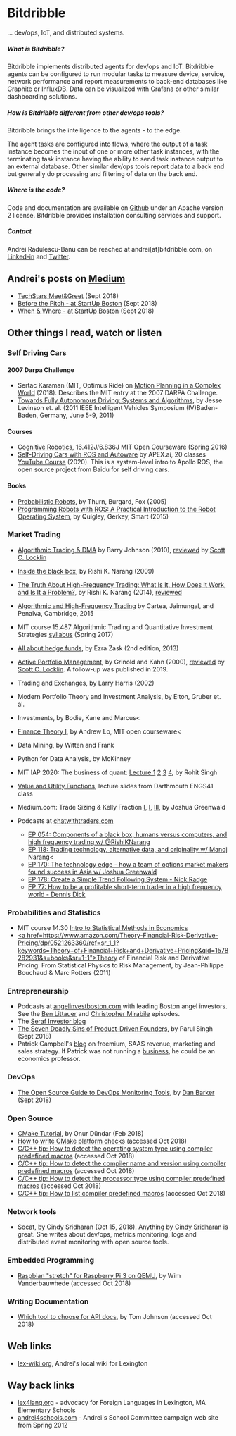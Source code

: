 # Bitdribble

... dev/ops, IoT, and distributed systems. 

##### What is Bitdribble?

Bitdribble implements distributed agents for dev/ops and IoT. Bitdribble agents can be configured to run modular tasks to measure device, service, network performance and report measurements to back-end databases like Graphite or InfluxDB. Data can be visualized with Grafana or other similar dashboarding solutions.

##### How is Bitdribble different from other dev/ops tools?
Bitdribble brings the intelligence to the agents - to the edge.

The agent tasks are configured into flows, where the output of a task instance becomes the input of one or more other task instances, with the terminating task instance having the ability to send task instance output to an external database. Other similar dev/ops tools report data to a back end but generally do processing and filtering of data on the back end. 

##### Where is the code?
Code and documentation are available on [Github](https://github.com/Bitdribble) under an Apache version 2 license. Bitdribble provides installation consulting services and support.

##### Contact
Andrei Radulescu-Banu can be reached at andrei[at]bitdribble.com, on [Linked-in](https://www.linkedin.com/in/andrei-radulescu-banu/) and [Twitter](https://twitter.com/bitdribble). 

## Andrei's posts on [Medium](https://medium.com/@bitdribble)

* [TechStars Meet&Greet](https://medium.com/@bitdribble/techstars-meet-greet-a9f67c1e08ec) (Sept 2018)
* [Before the Pitch - at StartUp Boston](https://medium.com/@bitdribble/before-the-pitch-at-startup-boston-d9473c531e41) (Sept 2018)
* [When & Where - at StartUp Boston](https://medium.com/@bitdribble/when-where-at-startup-boston-2897b02cbd4a) (Sept 2018)

## Other things I read, watch or listen

### Self Driving Cars

#### 2007 Darpa Challenge
* Sertac Karaman (MIT, Optimus Ride) on <a href="https://www.youtube.com/watch?v=0fLSf3NO0-s&list=PLrAXtmErZgOeY0lkVCIVafdGFOTi45amq">Motion Planning in a Complex World</a> (2018). Describes the MIT entry at the 2007 DARPA Challenge.
* [Towards Fully Autonomous Driving: Systems and  Algorithms](https://cs.stanford.edu/people/teichman/papers/iv2011.pdf), by Jesse Levinson et. al. (2011 IEEE Intelligent Vehicles Symposium (IV)Baden-Baden, Germany, June 5-9, 2011)

#### Courses
* <a href="https://ocw.mit.edu/courses/aeronautics-and-astronautics/16-412j-cognitive-robotics-spring-2016/">Cognitive Robotics</a>, 16.412J/6.836J MIT Open Courseware (Spring 2016)
* <a href="https://www.apex.ai/autoware-course">Self-Driving Cars with ROS and Autoware</a> by APEX.ai, 20 classes <a href="https://www.youtube.com/watch?v=XTmlhvlmcf8&t=4103s">YouTube Course</a> (2020). This is a system-level intro to Apollo ROS, the open source project from Baidu for self driving cars.

#### Books
* <a href="https://docs.ufpr.br/~danielsantos/ProbabilisticRobotics.pdf">Probabilistic Robots</a>, by Thurn, Burgard, Fox (2005)
* <a href="https://www.amazon.com/Programming-Robots-ROS-Practical-Introduction-dp-1449323898/dp/1449323898/ref=mt_other?_encoding=UTF8&me=&qid=">Programming Robots with ROS: A Practical Introduction to the Robot Operating System</a>, by Quigley, Gerkey, Smart (2015)

### Market Trading
* <a href="https://www.amazon.com/Algorithmic-Trading-DMA-introduction-strategies/dp/0956399207/ref=sr_1_3?crid=1NKWJ07CNLTYE&keywords=algorithmic+trading+and+dma&qid=1578104806&sprefix=algorithmic+trading+and+d%2Caps%2C162&sr=8-3">Algorithmic Trading & DMA</a> by Barry Johnson (2010), <a href="https://www.amazon.com/gp/customer-reviews/R3USX62BQJY3A0/ref=cm_cr_getr_d_rvw_ttl?ie=UTF8&ASIN=0956399207">reviewed</a> by <a href="https://www.amazon.com/gp/profile/amzn1.account.AGPC5KWPYAIHN2VMHO2NMZ3556QA/ref=cm_cr_srp_d_gw_btm?ie=UTF8">Scott C. Locklin</a>
* <a href="https://www.amazon.com/Inside-Black-Box-Quantitative-Frequency/dp/1118362411/ref=sr_1_1?crid=WEXX5FPPAV1Y&keywords=inside+the+black+box+the+simple+truth+about+quantitative+trading&qid=1578105037&sprefix=inside+the+black+box%2Caps%2C157&sr=8-1">Inside the black box</a>, by Rishi K. Narang (2009)
* <a href="https://www.amazon.com/gp/product/B00JV6BJG8/ref=dbs_a_def_rwt_hsch_vapi_taft_p1_i2">The Truth About High-Frequency Trading: What Is It, How Does It Work, and Is It a Problem?</a>, by Rishi K. Narang (2014), <a href="https://www.amazon.com/gp/customer-reviews/R2Q2F4216JL1S8/ref=cm_cr_dp_d_rvw_ttl?ie=UTF8&ASIN=B00JV6BJG8">reviewed</a>
* <a href="https://www.book2look.com/book/9781107091146">Algorithmic and High-Frequency Trading</a> by Cartea, Jaimungal, and Penalva, Cambridge, 2015
* MIT course 15.487 Algorithmic Trading and Quantitative Investment Strategies <a href="https://sloanbid.mit.edu/resources/15.487.pdf">syllabus</a> (Spring 2017)
* <a href="https://www.amazon.com/About-Hedge-Revised-Second-McGraw-Hill/dp/0071768319/ref=sr_1_4?crid=15II0RW2V5VWR&keywords=all+about+hedge+funds&qid=1578105687&sprefix=all+about+hedge%2Caps%2C145&sr=8-4">All about hedge funds</a>, by Ezra Zask (2nd edition, 2013)
* <a href="https://www.amazon.com/Active-Portfolio-Management-Quantitative-Controlling/dp/0070248826/ref=sr_1_3?crid=3BFCSAH4GJTMJ&keywords=active+portfolio+management&qid=1578105832&sprefix=active+port%2Caps%2C148&sr=8-3">Active Portfolio Management</a>, by Grinold and Kahn (2000), <a href="https://www.amazon.com/gp/customer-reviews/R15967OE2LWONA/ref=cm_cr_dp_d_rvw_ttl?ie=UTF8&ASIN=0070248826">reviewed</a> by <a href="https://www.amazon.com/gp/profile/amzn1.account.AGPC5KWPYAIHN2VMHO2NMZ3556QA/ref=cm_cr_srp_d_gw_btm?ie=UTF8">Scott C. Locklin</a>. A follow-up was published in 2019.
* Trading and Exchanges, by Larry Harris (2002)
* Modern Portfolio Theory and Investment Analysis, by Elton, Gruber et. al.
* Investments, by Bodie, Kane and Marcus<
* <a href="https://ocw.mit.edu/courses/sloan-school-of-management/15-401-finance-theory-i-fall-2008/">Finance Theory I</a>, by Andrew Lo, MIT open courseware<
* Data Mining, by Witten and Frank
* Python for Data Analysis, by McKinney
* MIT IAP 2020: The business of quant: <a href="http://bitdribble.com/home/doc/finance/TBQI-Lecture-Slides/TBQI- Lec 1.pdf">Lecture 1</a> <a href="http://bitdribble.com/home/doc/finance/TBQI-Lecture-Slides/TBQI- Lec 2.pdf">2</a> <a href="http://bitdribble.com/home/doc/finance/TBQI-Lecture-Slides/TBQI- Lec 3.pdf">3</a> <a href="http://bitdribble.com/home/doc/finance/TBQI-Lecture-Slides/TBQI- Lec 4.pdf">4</a>, by Rohit Singh
* <a href="http://www.dartmouth.edu/~cushman/courses/engs41/Mark%20Borsuk's%20version%20of%20course/Lectures/Lecture11_ENGS41_post.pdf">Value and Utility Functions</a>, lecture slides from Darthmouth ENGS41 class
* Medium.com: Trade Sizing & Kelly Fraction <a href="https://medium.com/lxdx/trade-sizing-fb546bc3b1aa">I</a>, <a href="https://medium.com/lxdx/trade-sizing-ii-of-iv-a9ce33de5ae4">I</a>, <a href="https://medium.com/lxdx/trade-sizing-iii-of-iv-706e342dda43">III</a>, by Joshua Greenwald

* Podcasts at <a href="https://chatwithtraders.com">chatwithtraders.com</a>
  * <a href="https://chatwithtraders.com/ep-054-rishi-narang/">EP 054: Components of a black box, humans versus computers, and high frequency trading w/ @RishiKNarang</a>
  * <a href="https://chatwithtraders.com/ep-118-manoj-narang/">EP 118: Trading technology, alternative data, and originality w/ Manoj Narang</a><
  * <a href="https://chatwithtraders.com/ep-170-joshua-greenwald/">EP 170: The technology edge - how a team of options market makers found success in Asia w/ Joshua Greenwald</a>
  * <a href="https://www.youtube.com/watch?v=EUUd2kq1Mh4">EP 178: Create a Simple Trend Following System - Nick Radge</a>
  * <a href="https://www.youtube.com/watch?v=WpZhIpVStgI">EP 77: How to be a profitable short-term trader in a high frequency world - Dennis Dick</a>

### Probabilities and Statistics
* MIT course 14.30 <a href="https://ocw.mit.edu/courses/economics/14-30-introduction-to-statistical-method-in-economics-spring-2006/">Intro to Statistical Methods in Economics
* <a href=https://www.amazon.com/Theory-Financial-Risk-Derivative-Pricing/dp/0521263360/ref=sr_1_1?keywords=Theory+of+Financial+Risk+and+Derivative+Pricing&qid=1578282931&s=books&sr=1-1">Theory of Financial Risk and Derivative Pricing: From Statistical Physics to Risk Management</a>, by Jean-Philippe Bouchaud & Marc Potters (2011)

### Entrepreneurship
* Podcasts at <a href="https://www.angelinvestboston.com/episodes/">angelinvestboston.com</a> with leading Boston angel investors. See the <a href="https://www.angelinvestboston.com/ep-002-1">Ben Littauer</a> and <a href="https://www.angelinvestboston.com/christopher-mirabile-ep-12">Christopher Mirabile</a> episodes.
* The <a href="https://seraf-investor.com/compass/article/angel-101-a-primer-new-angel-investors">Seraf Investor blog</a>
* <a href="https://medium.com/swlh/these-are-the-7-deadly-sins-of-product-driven-founders-47c7c66cc783">The Seven Deadly Sins of Product-Driven Founders</a>, by Parul Singh (Sept 2018)
* Patrick Campbell's <a href="https://www.profitwell.com/blog/all">blog</a> on freemium, SAAS revenue, marketing and sales strategy. If Patrick was not running a <a href="https://www.profitwell.com">business</a>, he could be an economics professor.

### DevOps
* <a href="https://opensource.com/sites/default/files/gated-content/open_source_guide_to_devops_monitoring_tools_v1.pdf">The Open Source Guide to DevOps Monitoring Tools</a>, by <a href="https://danbarker.codes/">Dan Barker</a> (Sept 2018)

### Open Source
* <a href="https://medium.com/@onur.dundar1/cmake-tutorial-585dd180109b">CMake Tutorial</a>, by Onur Dündar (Feb 2018)
* <a href="https://gitlab.kitware.com/cmake/community/wikis/doc/tutorials/How-To-Write-Platform-Checks">How to write CMake platform checks</a> (accessed Oct 2018)
* <a href="http://nadeausoftware.com/articles/2012/01/c_c_tip_how_use_compiler_predefined_macros_detect_operating_system">C/C++ tip: How to detect the operating system type using compiler predefined macros</a> (accessed Oct 2018)
* <a href="http://nadeausoftware.com/articles/2012/10/c_c_tip_how_detect_compiler_name_and_version_using_compiler_predefined_macros">C/C++ tip: How to detect the compiler name and version using compiler predefined macros</a> (accessed Oct 2018)
* <a href="http://nadeausoftware.com/articles/2012/02/c_c_tip_how_detect_processor_type_using_compiler_predefined_macros">C/C++ tip: How to detect the processor type using compiler predefined macros</a> (accessed Oct 2018)
* <a href="http://nadeausoftware.com/articles/2011/12/c_c_tip_how_list_compiler_predefined_macros">C/C++ tip: How to list compiler predefined macros</a> (accessed Oct 2018)

### Network tools
* <a href="https://medium.com/@copyconstruct/socat-29453e9fc8a6">Socat</a>, by Cindy Sridharan (Oct 15, 2018). Anything by <a href="https://medium.com/@copyconstruct">Cindy Sridharan</a> is great. She writes about dev/ops, metrics monitoring, logs and distributed event monitoring with open source tools.

### Embedded Programming
* <a href="https://github.com/wimvanderbauwhede/limited-systems/wiki/Raspbian-%22stretch%22-for-Raspberry-Pi-3-on-QEMU">Raspbian "stretch" for Raspberry Pi 3 on QEMU</a>, by Wim Vanderbauwhede (accessed Oct 2018)

### Writing Documentation
* <a href="https://idratherbewriting.com/learnapidoc/pubapis_which_tool_to_choose.html">Which tool to choose for API docs</a>, by Tom Johnson (accessed Oct 2018)

## Web links
* <a href="http://lex-wiki.org" class="menu_link">lex-wiki.org</a>, Andrei's local wiki for Lexington

## Way back links
* <a href="https://web.archive.org/web/20150103052312/https://sites.google.com/site/lexington4languages/" class="menu_link">lex4lang.org</a> - advocacy for Foreign Languages in Lexington, MA Elementary Schools
* <a href="http://andrei4schools.com" class="menu_link">andrei4schools.com</a> - Andrei's School Committee campaign web site from Spring 2012
